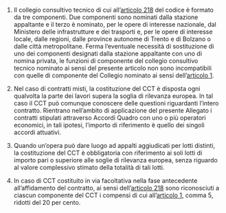 1. Il collegio consultivo tecnico di cui all’[articolo 218](/index.html?article=articolo-218&version=1) del codice è formato da tre componenti. Due componenti sono nominati dalla stazione appaltante e il terzo è nominato, per le opere di interesse nazionale, dal Ministero delle infrastrutture e dei trasporti e, per le opere di interesse locale, dalle regioni, dalle province autonome di Trento e di Bolzano o dalle città metropolitane. Ferma l’eventuale necessità di sostituzione di uno dei componenti designati dalla stazione appaltante con uno di nomina privata, le funzioni di componente del collegio consultivo tecnico nominato ai sensi del presente articolo non sono incompatibili con quelle di componente del Collegio nominato ai sensi dell’[articolo 1](/index.html?article=allegato-5.2-articolo-1&version=2).

2. Nel caso di contratti misti, la costituzione del CCT è disposta ogni qualvolta la parte dei lavori supera la soglia di rilevanza europea. In tal caso il CCT può comunque conoscere delle questioni riguardanti l’intero contratto. Rientrano nell’ambito di applicazione del presente Allegato i contratti stipulati attraverso Accordi Quadro con uno o più operatori economici, in tali ipotesi, l’importo di riferimento è quello dei singoli accordi attuativi.

3. Quando un’opera può dare luogo ad appalti aggiudicati per lotti distinti, la costituzione del CCT è obbligatoria con riferimento ai soli lotti di importo pari o superiore alle soglie di rilevanza europea, senza riguardo al valore complessivo stimato della totalità di tali lotti.

4. In caso di CCT costituito in via facoltativa nella fase antecedente all’affidamento del contratto, ai sensi dell’[articolo 218](/index.html?article=articolo-218&version=1) sono riconosciuti a ciascun componente del CCT i compensi di cui all’[articolo 1](/index.html?article=allegato-5.2-articolo-1&version=2), comma 5, ridotti del 20 per cento.
